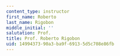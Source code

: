```yaml
---
content_type: instructor
first_name: Roberto
last_name: Rigobon
middle_initial: ''
salutation: Prof.
title: Prof. Roberto Rigobon
uid: 14994373-90a3-ba9f-6913-5d5c708e86fb
---
```

